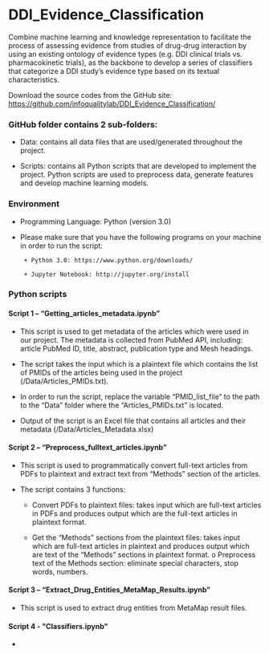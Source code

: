 # DDI_Evidence_Classification
Combine machine learning and knowledge representation to facilitate the process of assessing evidence from studies of drug-drug interaction by using an existing ontology of evidence types (e.g. DDI clinical trials vs. pharmacokinetic trials), as the backbone to develop a series of classifiers that categorize a DDI study’s evidence type based on its textual characteristics.

Download the source codes from the GitHub site:
https://github.com/infoqualitylab/DDI_Evidence_Classification/ 

### GitHub folder contains 2 sub-folders:
- Data: contains all data files that are used/generated throughout the project.

- Scripts: contains all Python scripts that are developed to implement the project. Python scripts are used to preprocess data, generate features and develop machine learning models. 

### Environment
- Programming Language: Python (version 3.0)

- Please make sure that you have the following programs on your machine in order to run the script:

       + Python 3.0: https://www.python.org/downloads/
       
       + Jupyter Notebook: http://jupyter.org/install

### Python scripts

#### Script 1 – “Getting_articles_metadata.ipynb” 

- This script is used to get metadata of the articles which were used in our project. The metadata is collected from PubMed API, including: article PubMed ID, title, abstract, publication type and Mesh headings. 

- The script takes the input which is a plaintext file which contains the list of PMIDs of the articles being used in the project (/Data/Articles_PMIDs.txt). 

- In order to run the script, replace the variable “PMID_list_file” to the path to the “Data” folder where the “Articles_PMIDs.txt” is located. 

- Output of the script is an Excel file that contains all articles and their metadata (/Data/Articles_Metadata.xlsx)
 
#### Script 2 – “Preprocess_fulltext_articles.ipynb”

- This script is used to programmatically convert full-text articles from PDFs to plaintext and extract text from “Methods” section of the articles. 

- The script contains 3 functions:

   + Convert PDFs to plaintext files: takes input which are full-text articles in PDFs and produces output which are the full-text articles in plaintext format.
   
   + Get the “Methods” sections from the plaintext files: takes input which are full-text articles in plaintext and produces output which are text of the “Methods” sections in plaintext format. 
o	Preprocess text of the Methods section: eliminate special characters, stop words, numbers. 

#### Script 3 – “Extract_Drug_Entities_MetaMap_Results.ipynb”

- This script is used to extract drug entities from MetaMap result files. 

#### Script 4 - "Classifiers.ipynb"

- 

